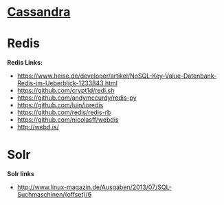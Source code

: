 # [Cassandra](http://cassandra.apache.org/)

# Redis
**Redis Links:**

* https://www.heise.de/developer/artikel/NoSQL-Key-Value-Datenbank-Redis-im-Ueberblick-1233843.html
* https://github.com/crypt1d/redi.sh
* https://github.com/andymccurdy/redis-py
* https://github.com/luin/ioredis
* https://github.com/redis/redis-rb
* https://github.com/nicolasff/webdis
* http://webd.is/

# Solr

**Solr links**
* http://www.linux-magazin.de/Ausgaben/2013/07/SQL-Suchmaschinen/(offset)/6